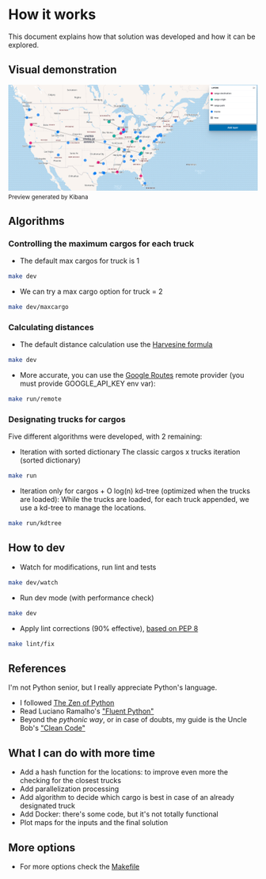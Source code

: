 # How it works

This document explains how that solution was developed and how it can be explored.

## Visual demonstration

![kibana_preview.png](kibana_preview.png)
<small> Preview generated by Kibana </small>

## Algorithms

### Controlling the maximum cargos for each truck

- The default max cargos for truck is 1
```bash
make dev
```

- We can try a max cargo option for truck = 2
```bash
make dev/maxcargo
```

### Calculating distances

- The default distance calculation use the [Harvesine formula](https://en.wikipedia.org/wiki/Haversine_formula)

```bash
make dev
```

- More accurate, you can use the [Google Routes](https://cloud.google.com/maps-platform/routes) remote provider (you must provide GOOGLE_API_KEY env var):
```bash
make run/remote
```


### Designating trucks for cargos

Five different algorithms were developed, with 2 remaining:

- Iteration with sorted dictionary
The classic cargos x trucks iteration (sorted dictionary)

```bash
make run
```

-  Iteration only for cargos + O log(n) kd-tree (optimized when the trucks are loaded):
While the trucks are loaded, for each truck appended, we use a kd-tree to manage the locations.

```bash
make run/kdtree
```

## How to dev

- Watch for modifications, run lint and tests
```bash
make dev/watch
```

- Run dev mode (with performance check)
```bash
make dev
```

- Apply lint corrections (90% effective), [based on PEP 8](https://www.python.org/dev/peps/pep-0008/)
```bash
make lint/fix
```

## References

I'm not Python senior, but I really appreciate Python's language.

- I followed [The Zen of Python](https://www.python.org/dev/peps/pep-0020/)
- Read Luciano Ramalho's ["Fluent Python"](https://www.amazon.com.br/Fluent-Python-Luciano-Ramalho/dp/1491946008)
- Beyond the *pythonic way*, or in case of doubts, my guide is the  Uncle Bob's ["Clean Code"](https://www.amazon.com.br/Clean-Code-Handbook-Software-Craftsmanship-ebook/dp/B001GSTOAM)

## What I can do with more time

- Add a hash function for the locations: to improve even more the checking for the closest trucks
- Add parallelization processing
- Add algorithm to decide which cargo is best in case of an already designated truck
- Add Docker: there's some code, but it's not totally functional
- Plot maps for the inputs and the final solution

## More options
- For more options check the [Makefile](src/Makefile)
